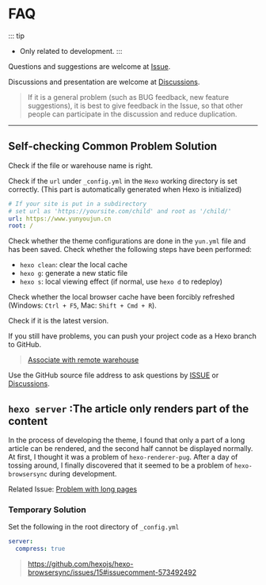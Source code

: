 # FAQ

::: tip

- <Badge text ="dev" vertical="middle"/> Only related to development.
  :::

Questions and suggestions are welcome at [Issue](https://github.com/YunYouJun/hexo-theme-yun/issues).

Discussions and presentation are welcome at [Discussions](https://github.com/YunYouJun/hexo-theme-yun/discussions).

> If it is a general problem (such as BUG feedback, new feature suggestions), it is best to give feedback in the Issue, so that other people can participate in the discussion and reduce duplication.

---

## Self-checking Common Problem Solution

Check if the file or warehouse name is right.

Check if the `url` under `_config.yml` in the `Hexo` working directory is set correctly. (This part is automatically generated when Hexo is initialized)

```yaml
# If your site is put in a subdirectory
# set url as 'https://yoursite.com/child' and root as '/child/'
url: https://www.yunyoujun.cn
root: /
```

Check whether the theme configurations are done in the `yun.yml` file and has been saved.
Check whether the following steps have been performed:

- `hexo clean`: clear the local cache
- `hexo g`: generate a new static file
- `hexo s`: local viewing effect (if normal, use `hexo d` to redeploy)

Check whether the local browser cache have been forcibly refreshed (Windows: `Ctrl + F5`, Mac: `Shift + Cmd + R`).

Check if it is the latest version.

If you still have problems, you can push your project code as a Hexo branch to GitHub.

> [Associate with remote warehouse](https://www.yunyoujun.cn/share/how-to-build-your-site/#与远程仓库建立关联)

Use the GitHub source file address to ask questions by [ISSUE](https://github.com/YunYouJun/hexo-theme-yun/issues) or [Discussions](https://github.com/YunYouJun/hexo-theme-yun/discussions).

## `hexo server` :The article only renders part of the content <Badge text="dev"/>

In the process of developing the theme, I found that only a part of a long article can be rendered, and the second half cannot be displayed normally.
At first, I thought it was a problem of `hexo-renderer-pug`. After a day of tossing around, I finally discovered that it seemed to be a problem of `hexo-browsersync` during development.

Related Issue: [Problem with long pages](https://github.com/hexojs/hexo-browsersync/issues/15)

### Temporary Solution

Set the following in the root directory of `_config.yml`

```yaml
server:
  compress: true
```

> <https://github.com/hexojs/hexo-browsersync/issues/15#issuecomment-573492492>
